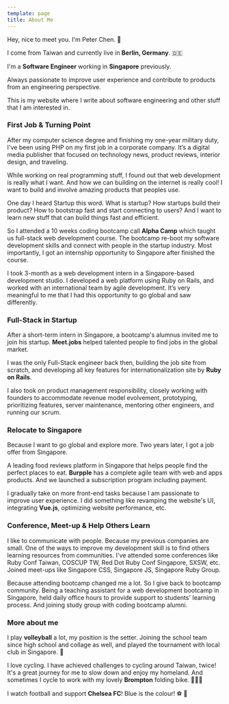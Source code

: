 ```yaml
---
template: page
title: About Me
---
```


Hey, nice to meet you. I'm Peter Chen. 👋

I come from Taiwan and currently live in **Berlin, Germany**. 🇩🇪

I'm a **Software Engineer** working in **Singapore** previously.

Always passionate to improve user experience and contribute to products from an engineering perspective.

This is my website where I write about software engineering and other stuff that I am interested in.

### First Job & Turning Point

After my computer science degree and finishing my one-year military duty, I've been using PHP on my first job in a corporate company. It’s a digital media publisher that focused on technology news, product reviews, interior design, and traveling.

While working on real programming stuff, I found out that web development is really what I want. And how we can building on the internet is really cool! I want to build and involve amazing products that peoples use.

One day I heard Startup this word. What is startup? How startups build their product? How to bootstrap fast and start connecting to users? And I want to learn new stuff that can build things fast and efficient.

So I attended a 10 weeks coding bootcamp call **Alpha Camp** which taught us full-stack web development course. The bootcamp re-boot my software development skills and connect with people in the startup industry. Most importantly, I got an internship opportunity to Singapore after finished the course.

I took 3-month as a web development intern in a Singapore-based development studio. I developed a web platform using Ruby on Rails, and worked with an international team by agile development. It’s very meaningful to me that I had this opportunity to go global and saw differently.

### Full-Stack in Startup

After a short-term intern in Singapore, a bootcamp's alumnus invited me to join his startup. **Meet.jobs** helped talented people to find jobs in the global market.

I was the only Full-Stack engineer back then, building the job site from scratch, and developing all key features for internationalization site by **Ruby on Rails**.

I also took on product management responsibility, closely working with founders to accommodate revenue model evolvement, prototyping, prioritizing features, server maintenance, mentoring other engineers, and running our scrum.

### Relocate to Singapore

Because I want to go global and explore more. Two years later, I got a job offer from Singapore.

A leading food reviews platform in Singapore that helps people find the perfect places to eat. **Burpple** has a complete agile team with web and apps products. And we launched a subscription program including payment.

I gradually take on more front-end tasks because I am passionate to improve user experience. I did something like revamping the website's UI, integrating **Vue.js**, optimizing website performance, etc.

### Conference, Meet-up & Help Others Learn

I like to communicate with people. Because my previous companies are small. One of the ways to improve my development skill is to find others learning resources from communities. I've attended some conferences like Ruby Conf Taiwan, COSCUP TW, Red Dot Ruby Conf Singapore, SXSW, etc. Joined meet-ups like Singapore CSS, Singapore JS, Singapore Ruby Group.

Because attending bootcamp changed me a lot. So I give back to bootcamp community. Being a teaching assistant for a web development bootcamp in Singapore, held daily office hours to provide support to students' learning process. And joining study group with coding bootcamp alumni.

<!--
### Side Project

some idea
learning investment
hope more to come
-->

### More about me

I play **volleyball** a lot, my position is the setter. Joining the school team since high school and collage as well, and played the tournament with local club in Singapore. 🏐

I love cycling. I have achieved challenges to cycling around Taiwan, twice! It's a great journey for me to slow down and enjoy my homeland. And sometimes I cycle to work with my lovely **Brompton** folding bike. 🚴🏻‍♂️

I watch football and support **Chelsea FC**! Blue is the colour! ⚽️ 🔵
